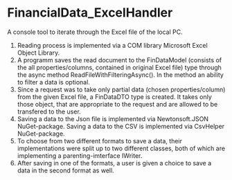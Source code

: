 # FinancialData_ExcelHandler
A console tool to iterate through the Excel file of the local PC. 

1. Reading process is implemented via a COM library Microsoft Excel Object Library.  
2. A programm saves the read document to the FinDataModel (consists of the all properties/columns, contained in original Excel file) type through the async method ReadFileWithFilteringAsync(). In the method an ability to filter a data is optional. 
3. Since a request was to take only partial data (chosen properties/column) from the given Excel file, a FinDataDTO type is created. It takes only those object, that are appropriate to the request and are allowed to be transfered to the user.
4. Saving a data to the Json file is implemented via Newtonsoft.JSON NuGet-package. Saving a data to the CSV is implemented via CsvHelper NuGet-package.
5. To choose from two different formats to save a data, their implementations were split up to two different classes, both of which are implementing a parenting-imterface IWriter.
6. After saving in one of the formats, a user is given a choice to save a data in the second format as well. 

